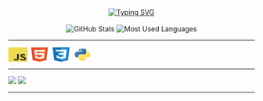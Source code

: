 <div align="center">
  <a href="https://git.io/typing-svg">
    <img src="https://readme-typing-svg.demolab.com?font=Fira+Code&weight=500&size=22&pause=1000&color=FF00F6&center=true&vCenter=true&random=false&width=524&lines=%E2%8A%B9+Welcome+to+my+profile!+%CB%99%E1%B5%95%CB%99+%E2%8A%B9+" alt="Typing SVG">
  </a>
</div>

<img align="center" alt="" src="./src/header-gif.gif">

<div align="center">

  <img src="https://github-readme-stats.vercel.app/api?username=kellyvns&show_icons=true&theme=radical&title_color=ff69b4&icon_color=ff69b4&hide=issues" height="150" alt="GitHub Stats"/>

  <img src="https://github-readme-stats.vercel.app/api/top-langs/?username=kellyvns&layout=compact&theme=radical&title_color=ff69b4" height="150" alt="Most Used Languages"/>

</div>

---

<div style="display: inline_block">
  <img align="center" alt="JS" height="30" width="40" src="https://raw.githubusercontent.com/devicons/devicon/master/icons/javascript/javascript-original.svg">
  <img align="center" alt="HTML" height="30" width="40" src="https://raw.githubusercontent.com/devicons/devicon/master/icons/html5/html5-original.svg">
  <img align="center" alt="CSS" height="30" width="40" src="https://raw.githubusercontent.com/devicons/devicon/master/icons/css3/css3-original.svg">
  <img align="center" alt="Python" height="30" width="40" src="https://raw.githubusercontent.com/devicons/devicon/master/icons/python/python-original.svg">
</div>


---


<div>
  <a href="https://www.instagram.com/kellyvnss?igsh=MXR6Z3k5dGRseXhyNA%3D%3D&utm_source=qr" target="_blank"><img src="https://img.shields.io/badge/Instagram-E4405F?style=for-the-badge&logo=instagram&logoColor=white" /></a>
  <a href="https://discord.gg/jj8SfZBR" target="_blank"><img src="https://img.shields.io/badge/Discord-7289DA?style=for-the-badge&logo=discord&logoColor=white" /></a>
</div>

---

<div align="center">
  <img src="https://github-profile-summary-cards.vercel.app/api/cards/profile-details?username=kellyvns&theme=radi



